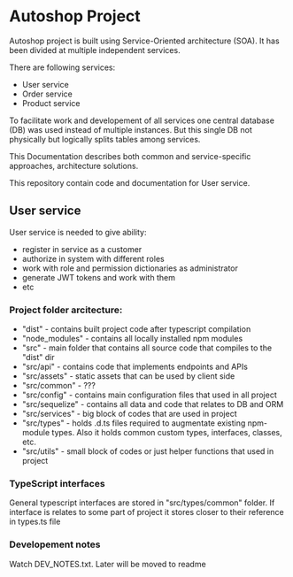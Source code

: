# Autoshop Project
Autoshop project is built using Service-Oriented architecture (SOA). It has been divided at multiple independent services. 

There are following services:
- User service
- Order service
- Product service

To facilitate work and developement of all services one central database (DB) was used instead of multiple instances. But this single DB not physically but logically splits tables among services. 

This Documentation describes both common and service-specific approaches, architecture solutions.

This repository contain code and documentation for User service.
## User service
User service is needed to give ability:
- register in service as a customer
- authorize in system with different roles
- work with role and permission dictionaries as administrator
- generate JWT tokens and work with them
- etc

### Project folder arcitecture:
- "dist" - contains built project code after typescript compilation
- "node_modules" - contains all locally installed npm modules
- "src" - main folder that contains all source code that compiles to the "dist" dir
- "src/api" - contains code that implements endpoints and APIs
- "src/assets" - static assets that can be used by client side
- "src/common" - ???
- "src/config" - contains main configuration files that used in all project
- "src/sequelize" - contains all data and code that relates to DB and ORM
- "src/services" - big block of codes that are used in project
- "src/types" - holds .d.ts files required to augmentate existing npm-module types. Also it holds common custom types, interfaces, classes, etc. 
- "src/utils" - small block of codes or just helper functions that used in project

### TypeScript interfaces
General typescript interfaces are stored in "src/types/common" folder. If interface is relates to some part of project it stores closer to their reference in types.ts file

### Developement notes
Watch DEV_NOTES.txt. Later will be moved to readme